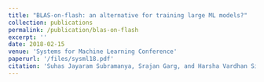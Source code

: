 ```yaml
---
title: "BLAS-on-flash: an alternative for training large ML models?"
collection: publications
permalink: /publication/blas-on-flash
excerpt: ''
date: 2018-02-15
venue: 'Systems for Machine Learning Conference'
paperurl: '/files/sysml18.pdf'
citation: 'Suhas Jayaram Subramanya, Srajan Garg, and Harsha Vardhan Simhadri. "BLAS-on-flash: an alternative for training large ML models?."'
---
```

